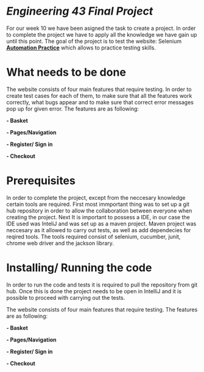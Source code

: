 # <i>Engineering 43 Final Project</i>

For our week 10 we have been asigned the task to create a project. In order to complete the project we have to apply all the knowledge we have gain up until this point.
The goal of the project is to test the website:
Selenium <b><a href= http://automationpractice.com/index.php>Automation Practice</a></b> which allows to practice testing skills.

# What needs to be done

The website consists of four main features that require
testing. In order to create test cases for each of them, to make sure that all the features work correctly, what bugs appear and to make sure that correct error messages pop up for given error. The features are as following:
<p>
<b>- Basket</b>

<b>- Pages/Navigation</b>

<b>- Register/ Sign in</b>

<b>- Checkout</b>
</p>

# Prerequisites

In order to complete the project, except from the neccesary knowledge certain tools are required. First most immportant thing was to set up a git hub repository in order to allow the collaboration between everyone when creating the project.
Next It is important to possess a IDE, in our case the IDE used was InteliJ and was set up as a maven project.
Maven project was neccesary as it allowed to carry out tests, as well as add dependecies for reqired tools.
The tools required consist of selenium, cucumber, junit, chrome web driver and the jackson library.

# Installing/ Running the code

In order to run the code and tests it is required to pull the repository from git hub. Once this is done the project needs to be open in IntelliJ and it is possible to proceed with carrying out the tests.

The website consists of four main features that require
testing. The features are as following:
<p>
<b>- Basket</b>

<b>- Pages/Navigation</b>

<b>- Register/ Sign in</b>

<b>- Checkout</b>
</p>



